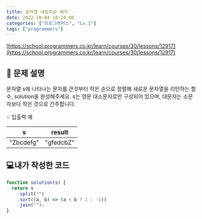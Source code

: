```yaml
---
title: 문자열 내림차순 배치
date: 2022-10-04 18:24:00
categories: ["프로그래머스", "Lv.1"]
tags: ["programmers"]
---
```


[https://school.programmers.co.kr/learn/courses/30/lessons/12917](https://school.programmers.co.kr/learn/courses/30/lessons/12917)

## 📔 문제 설명

문자열 s에 나타나는 문자를 큰것부터 작은 순으로 정렬해 새로운 문자열을 리턴하는 함수, solution을 완성해주세요.
s는 영문 대소문자로만 구성되어 있으며, 대문자는 소문자보다 작은 것으로 간주합니다.

💡 입출력 예

| s         | result    |
| --------- | --------- |
| "Zbcdefg" | "gfedcbZ" |

## 💻내가 작성한 코드

```js
function solution(s) {
  return s
    .split("")
    .sort((a, b) => (a < b ? 1 : -1))
    .join("");
}
```
